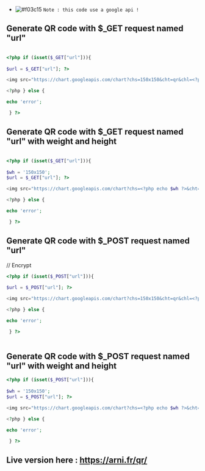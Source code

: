 - ![#f03c15](https://via.placeholder.com/15/f03c15/000000?text=+) `Note : this code use a google api !`


## Generate QR code with $_GET request named "url"


```php

<?php if (isset($_GET["url"])){
	
$url = $_GET["url"]; ?>

<img src="https://chart.googleapis.com/chart?chs=150x150&cht=qr&chl=<?php echo $url ?>">

<?php } else { 

echo 'error';

 } ?>


```

## Generate QR code with $_GET request named "url" with weight and height

```php

<?php if (isset($_GET["url"])){
	
$wh = '150x150';
$url = $_GET["url"]; ?>

<img src="https://chart.googleapis.com/chart?chs=<?php echo $wh ?>&cht=qr&chl=<?php echo $url ?>">

<?php } else { 

echo 'error';

 } ?>
```

## Generate QR code with $_POST request named "url"

// Encrypt 

```php
<?php if (isset($_POST["url"])){
	
$url = $_POST["url"]; ?>

<img src="https://chart.googleapis.com/chart?chs=150x150&cht=qr&chl=<?php echo $url ?>">

<?php } else { 

echo 'error';

 } ?>
 
```

## Generate QR code with $_POST request named "url" with weight and height

```php
<?php if (isset($_POST["url"])){
	
$wh = '150x150';
$url = $_POST["url"]; ?>

<img src="https://chart.googleapis.com/chart?chs=<?php echo $wh ?>&cht=qr&chl=<?php echo $url ?>">

<?php } else { 

echo 'error';

 } ?>
```

## Live version here : https://arni.fr/qr/

